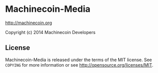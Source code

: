 Machinecoin-Media
================================

http://machinecoin.org

Copyright (c) 2014 Machinecoin Developers

License
-------

Machinecoin-Media is released under the terms of the MIT license. See `COPYING` for more
information or see http://opensource.org/licenses/MIT.